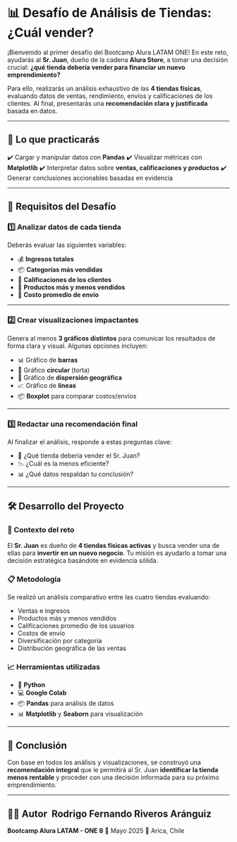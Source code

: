 # 📊 Desafío de Análisis de Tiendas: ¿Cuál vender?

¡Bienvenido al primer desafío del Bootcamp Alura LATAM ONE! En este reto, ayudarás al **Sr. Juan**, dueño de la cadena **Alura Store**, a tomar una decisión crucial: **¿qué tienda debería vender para financiar un nuevo emprendimiento?**

Para ello, realizarás un análisis exhaustivo de las **4 tiendas físicas**, evaluando datos de ventas, rendimiento, envíos y calificaciones de los clientes. Al final, presentarás una **recomendación clara y justificada** basada en datos.

---

## 🧠 Lo que practicarás

✔️ Cargar y manipular datos con **Pandas**
✔️ Visualizar métricas con **Matplotlib**
✔️ Interpretar datos sobre **ventas, calificaciones y productos**
✔️ Generar conclusiones accionables basadas en evidencia

---

## 📌 Requisitos del Desafío

### 1️⃣ Analizar datos de cada tienda

Deberás evaluar las siguientes variables:

* 💰 **Ingresos totales**
* 📦 **Categorías más vendidas**
* 🌟 **Calificaciones de los clientes**
* 🛒 **Productos más y menos vendidos**
* 🚚 **Costo promedio de envío**

---

### 2️⃣ Crear visualizaciones impactantes

Genera al menos **3 gráficos distintos** para comunicar los resultados de forma clara y visual. Algunas opciones incluyen:

* 📊 Gráfico de **barras**
* 🧁 Gráfico **circular** (torta)
* 📍 Gráfico de **dispersión geográfica**
* 📈 Gráfico de **líneas**
* 📦 **Boxplot** para comparar costos/envíos

---

### 3️⃣ Redactar una recomendación final

Al finalizar el análisis, responde a estas preguntas clave:

* 🏬 ¿Qué tienda debería vender el Sr. Juan?
* 📉 ¿Cuál es la menos eficiente?
* 📊 ¿Qué datos respaldan tu conclusión?

---

## 🛠️ Desarrollo del Proyecto

### 🎯 Contexto del reto

El **Sr. Juan** es dueño de **4 tiendas físicas activas** y busca vender una de ellas para **invertir en un nuevo negocio**. Tu misión es ayudarlo a tomar una decisión estratégica basándote en evidencia sólida.

### 📋 Metodología

Se realizó un análisis comparativo entre las cuatro tiendas evaluando:

* Ventas e ingresos
* Productos más y menos vendidos
* Calificaciones promedio de los usuarios
* Costos de envío
* Diversificación por categoría
* Distribución geográfica de las ventas

### 📈 Herramientas utilizadas

* 🐍 **Python**
* 💻 **Google Colab**
* 📦 **Pandas** para análisis de datos
* 📊 **Matplotlib** y **Seaborn** para visualización

---

## 📍 Conclusión

Con base en todos los análisis y visualizaciones, se construyó una **recomendación integral** que le permitirá al Sr. Juan **identificar la tienda menos rentable** y proceder con una decisión informada para su próximo emprendimiento.

---

## 👨‍💼 Autor  Rodrigo Fernando Riveros Aránguiz

**Bootcamp Alura LATAM - ONE 8**
📅 Mayo 2025
📍 Arica, Chile

